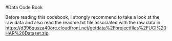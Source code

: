 #Data Code Book

Before reading this codebook, I strongly recommend to take a look at the raw data and also read the readme.txt file associated with the raw data in https://d396qusza40orc.cloudfront.net/getdata%2Fprojectfiles%2FUCI%20HAR%20Dataset.zip. 
